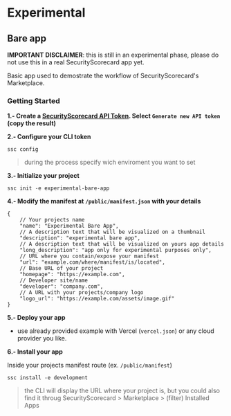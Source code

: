 # Experimental 

## Bare app

**IMPORTANT DISCLAIMER**: this is still in an experimental phase, please do not use this in a real SecurityScorecard app yet.

Basic app used to demostrate the workflow of SecurityScorecard's Marketplace.

### Getting Started

**1.- Create a [SecurityScorecard API Token](https://platform.securityscorecard.tech/#/my-settings/api). Select `Generate new API token` (copy the result)**

**2.- Configure your CLI token**

```
ssc config
```

> during the process specify wich enviroment you want to set 

**3.- Initialize your project**

```
ssc init -e experimental-bare-app
```

**4.- Modify the manifest at `/public/manifest.json` with your details**

```
{
    // Your projects name
    "name": "Experimental Bare App",
    // A description text that will be visualized on a thumbnail
    "description": "experimental bare app",
    // A description text that will be visualized on yours app details
    "long_description": "app only for experimental purposes only",
    // URL where you contain/expose your manifest
    "url": "example.com/where/manifest/is/located",
    // Base URL of your project
    "homepage": "https://example.com",
    // Developer site/name
    "developer": "company.com",
    // A URL with your projects/company logo
    "logo_url": "https://example.com/assets/image.gif"
}
```

**5.- Deploy your app**

- use already provided example with Vercel (`vercel.json`) or any cloud provider you like.

**6.- Install your app**

Inside your projects manifest route (ex. `/public/manifest`)

```
ssc install -e development
```

> the CLI will display the URL where your project is, but you could also find it throug SecurityScorecard > Marketplace > (filter) Installed Apps

